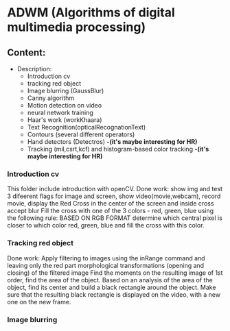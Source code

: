 # ADWM (Algorithms of digital multimedia processing)
## Content:
 - Description:
   - Introduction cv
   - tracking red object
   - Image blurring (GaussBlur)
   - Canny algorithm
   - Motion detection on video
   - neural network training
   - Haar's work (workKhaara)
   - Text Recognition(opticalRecognationText)
   - Contours (several different operators)
   - Hand detectors (Detectros) **-(it's maybe interesting for HR)**
   - Tracking (mil,csrt,kcf) and histogram-based color tracking **-(it's maybe interesting for HR)**

### Introduction cv
This folder include introduction with openCV. 
Done work: show img and test 3 difeerent flags for image and screen, 
show video(movie,webcam), record movie, display the Red Cross in the center of the screen and inside cross accept blur
Fill the cross with one of the 3 colors - red, green, blue using the following rule: BASED ON RGB FORMAT
determine which central pixel is closer to which color red, green, blue and fill the cross with this color.

### Tracking red object
Done work:  Apply filtering to images using the inRange command and leaving only the red part
morphological transformations (opening and closing) of the filtered image
Find the moments on the resulting image of 1st order, find the area of ​​the object.
Based on an analysis of the area of ​​the object, find its center and build a black rectangle around the object.
Make sure that the resulting black rectangle is displayed on the video, with a new one on the new frame.

### Image blurring 
